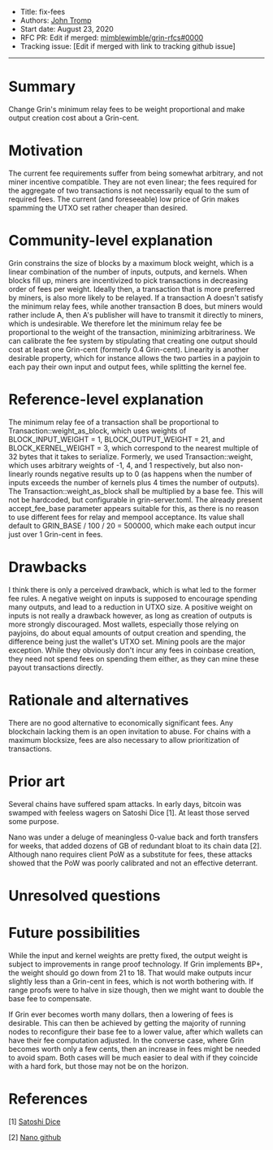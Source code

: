 - Title: fix-fees
- Authors: [John Tromp](mailto:john.tromp@gmail.com)
- Start date: August 23, 2020
- RFC PR: Edit if merged: [mimblewimble/grin-rfcs#0000](https://github.com/mimblewimble/grin-rfcs/pull/0000) 
- Tracking issue: [Edit if merged with link to tracking github issue]

---

# Summary
[summary]: #summary

Change Grin's minimum relay fees to be weight proportional and make output creation cost about a Grin-cent.

# Motivation
[motivation]: #motivation

The current fee requirements suffer from being somewhat arbitrary, and not miner incentive compatible.
They are not even linear; the fees required for the aggregate of two transactions is not necessarily equal to the sum
of required fees.
The current (and foreseeable) low price of Grin makes spamming the UTXO set rather cheaper than desired.

# Community-level explanation
[community-level-explanation]: #community-level-explanation

Grin constrains the size of blocks by a maximum block weight, which is a linear combination of the number of inputs, outputs, and kernels.
When blocks fill up, miners are incentivized to pick transactions in decreasing order of fees per weight.
Ideally then, a transaction that is more preferred by miners, is also more likely to be relayed.
If a transaction A doesn't satisfy the minimum relay fees, while another transaction B does, but miners would rather include A,
then A's publisher will have to transmit it directly to miners, which is undesirable.
We therefore let the minimum relay fee be proportional to the weight of the transaction, minimizing arbitrariness.
We can calibrate the fee system by stipulating that creating one output should cost at least one Grin-cent (formerly 0.4 Grin-cent).
Linearity is another desirable property, which for instance allows the two parties in a payjoin to each pay their own input and output fees,
while splitting the kernel fee.

# Reference-level explanation
[reference-level-explanation]: #reference-level-explanation

The minimum relay fee of a transaction shall be proportional to Transaction::weight\_as\_block,
which uses weights of BLOCK\_INPUT\_WEIGHT = 1, BLOCK\_OUTPUT\_WEIGHT = 21, and BLOCK\_KERNEL\_WEIGHT = 3,
which correspond to the nearest multiple of 32 bytes that it takes to serialize.
Formerly, we used Transaction::weight,
which uses arbitrary weights of -1, 4, and 1 respectively, but also non-linearly rounds negative results up to 0
(as happens when the number of inputs exceeds the number of kernels plus 4 times the number of outputs).
The Transaction::weight\_as\_block shall be multiplied by a base fee.
This will not be hardcoded, but configurable in grin-server.toml.
The already present accept\_fee\_base parameter appears suitable for this, as
there is no reason to use different fees for relay and mempool acceptance. Its
value shall default to GRIN\_BASE / 100 / 20 = 500000, which make each output
incur just over 1 Grin-cent in fees.

# Drawbacks
[drawbacks]: #drawbacks

I think there is only a perceived drawback, which is what led to the former fee rules.
A negative weight on inputs is supposed to encourage spending many outputs, and lead to a reduction in UTXO size.
A positive weight on inputs is not really a drawback however, as long as creation of outputs is more strongly discouraged.
Most wallets, especially those relying on payjoins, do about equal amounts of output creation and spending,
the difference being just the wallet's UTXO set. 
Mining pools are the major exception. While they obviously don't incur any fees in coinbase creation, they need not
spend fees on spending them either, as they can mine these payout transactions directly.

# Rationale and alternatives
[rationale-and-alternatives]: #rationale-and-alternatives

There are no good alternative to economically significant fees. Any blockchain lacking them is an open invitation to abuse.
For chains with a maximum blocksize, fees are also necessary to allow prioritization of transactions.


# Prior art
Several chains have suffered spam attacks. In early days, bitcoin was swamped with feeless wagers on Satoshi Dice [1].
At least those served some purpose.

Nano was under a deluge of meaningless 0-value back and forth transfers for weeks,
that added dozens of GB of redundant bloat to its chain data [2]. Although nano requires client PoW as a substitute for fees,
these attacks showed that the PoW was poorly calibrated and not an effective deterrant.


# Unresolved questions
[unresolved-questions]: #unresolved-questions

# Future possibilities
[future-possibilities]: #future-possibilities

While the input and kernel weights are pretty fixed, the output weight is subject to improvements in range proof technology.
If Grin implements BP+, the weight should go down from 21 to 18. That would make outputs incur slightly less than a Grin-cent in fees,
which is not worth bothering with. If range proofs were to halve in size though, then we might want to double the base fee to compensate.

If Grin ever becomes worth many dollars, then a lowering of fees is desirable.
This can then be achieved by getting the majority of running nodes to reconfigure their base fee to a lower value,
after which wallets can have their fee computation adjusted.
In the converse case, where Grin becomes worth only a few cents, then an increase in fees might be needed to avoid spam.
Both cases will be much easier to deal with if they coincide with a hard fork, but those may not be on the horizon.


# References
[references]: #references

[1] [Satoshi Dice](https://en.bitcoin.it/wiki/Satoshi_Dice)

[2] [Nano github](https://github.com/nanocurrency/nano-node/issues/1883)
